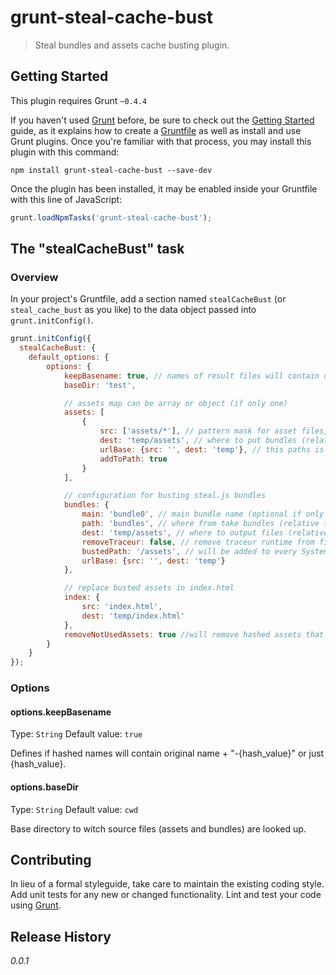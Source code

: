 # grunt-steal-cache-bust

> Steal bundles and assets cache busting plugin.

## Getting Started
This plugin requires Grunt `~0.4.4`

If you haven't used [Grunt](http://gruntjs.com/) before, be sure to check out the [Getting Started](http://gruntjs.com/getting-started) guide, as it explains how to create a [Gruntfile](http://gruntjs.com/sample-gruntfile) as well as install and use Grunt plugins. Once you're familiar with that process, you may install this plugin with this command:

```shell
npm install grunt-steal-cache-bust --save-dev
```

Once the plugin has been installed, it may be enabled inside your Gruntfile with this line of JavaScript:

```js
grunt.loadNpmTasks('grunt-steal-cache-bust');
```

## The "stealCacheBust" task

### Overview
In your project's Gruntfile, add a section named `stealCacheBust` (or `steal_cache_bust` as you like) to the data object passed into `grunt.initConfig()`.

```js
grunt.initConfig({
  stealCacheBust: {
    default_options: {
        options: {
            keepBasename: true, // names of result files will contain original name + "-{hash_value}"
            baseDir: 'test',

            // assets map can be array or object (if only one)
            assets: [
                {
                    src: ['assets/*'], // pattern mask for asset files, string or array of string
                    dest: 'temp/assets', // where to put bundles (relative to baseDir or cwd)
                    urlBase: {src: '', dest: 'temp'}, // this paths is substracted from asset file path to get URLs
                    addToPath: true
                }
            ],

            // configuration for busting steal.js bundles
            bundles: {
                main: 'bundle0', // main bundle name (optional if only one bundle)
                path: 'bundles', // where from take bundles (relative to baseDir or cwd)
                dest: 'temp/assets', // where to output files (relative to baseDir or cwd)
                removeTraceur: false, // remove traceur runtime from file
                bustedPath: '/assets', // will be added to every System.path value,
                urlBase: {src: '', dest: 'temp'}
            },

            // replace busted assets in index.html
            index: {
                src: 'index.html',
                dest: 'temp/index.html'
            },
            removeNotUsedAssets: true //will remove hashed assets that were not used anywhere
        }
    }
});
```

### Options

#### options.keepBasename
Type: `String`
Default value: `true`

Defines if hashed names will contain original name + "-{hash_value}" or just {hash_value}.

#### options.baseDir
Type: `String`
Default value: `cwd`

Base directory to witch source files (assets and bundles) are looked up.


## Contributing
In lieu of a formal styleguide, take care to maintain the existing coding style. Add unit tests for any new or changed functionality. Lint and test your code using [Grunt](http://gruntjs.com/).

## Release History
_0.0.1_
